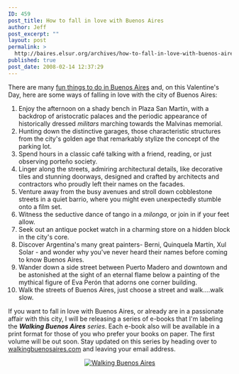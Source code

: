 ```yaml
---
ID: 459
post_title: How to fall in love with Buenos Aires
author: Jeff
post_excerpt: ""
layout: post
permalink: >
  http://baires.elsur.org/archives/how-to-fall-in-love-with-buenos-aires/
published: true
post_date: 2008-02-14 12:37:29
---
```

There are many <a href="http://baires.elsur.org/archives/30-things-to-do-when-visiting-buenos-aires/">fun things to do in Buenos Aires</a> and, on this Valentine's Day, here are some ways of falling in love with the city of Buenos Aires:

<ol>
	<li> Enjoy the afternoon on a shady bench in Plaza San Martín, with a backdrop of aristocratic palaces and the periodic appearance of historically dressed <em>militars </em>marching towards the Malvinas memorial. </li>
	<li> Hunting down the distinctive garages, those characteristic structures from the city's golden age that remarkably stylize the concept of the parking lot.</li>
	<li> Spend hours in a classic café talking with a friend, reading, or just observing porte&#241;o society.</li>
	<li> Linger along the streets, admiring architectural details, like decorative tiles and stunning doorways, designed and crafted by architects and contractors who proudly left their names on the facades. </li>
	<li> Venture away from the busy avenues and stroll down cobblestone streets in a quiet barrio, where you might even unexpectedly stumble onto a film set.</li>
	<li> Witness the seductive dance of tango in a <em>milonga</em>, or join in if your feet allow.	</li>
	<li> Seek out an antique pocket watch in a charming store on a hidden block in the city's core.</li>
<li> Discover Argentina's many great painters- Berni, Quinquela Martín, Xul Solar - and wonder why you've never heard their names before coming to know Buenos Aires.</li>
<li> Wander down a side street between Puerto Madero and downtown and be astonished at the sight of an eternal flame below a painting of the mythical figure of Eva Perón that adorns one corner building. </li>
<li> Walk the streets of Buenos Aires, just choose a street and walk....walk slow.</li>
</ol>

If you want to fall in love with Buenos Aires, or already are in a passionate affair with this city, I will be releasing a series of e-books that I'm labeling the <em><strong>Walking Buenos Aires</strong> series</em>. Each e-book also will be available in a print format for those of you who prefer your books on paper. The first volume will be out soon. Stay updated on this series by heading over to <a href="http://walkingbuenosaires.com">walkingbuenosaires.com</a> and leaving your email address. 

<center>
<a href="http://walkingbuenosaires.com"><img src='http://baires.elsur.org/wp-content/uploads/2008/02/walkingbuenosairesbanner.jpg' alt='Walking Buenos Aires' border="0" /></a>
</center>